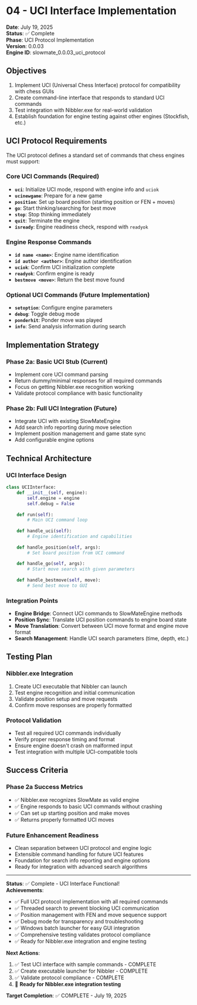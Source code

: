 # 04 - UCI Interface Implementation

**Date**: July 19, 2025  
**Status**: ✅ Complete  
**Phase**: UCI Protocol Implementation  
**Version**: 0.0.03  
**Engine ID**: slowmate_0.0.03_uci_protocol  

## Objectives
1. Implement UCI (Universal Chess Interface) protocol for compatibility with chess GUIs
2. Create command-line interface that responds to standard UCI commands
3. Test integration with Nibbler.exe for real-world validation
4. Establish foundation for engine testing against other engines (Stockfish, etc.)

## UCI Protocol Requirements

The UCI protocol defines a standard set of commands that chess engines must support:

### Core UCI Commands (Required)
- **`uci`**: Initialize UCI mode, respond with engine info and `uciok`
- **`ucinewgame`**: Prepare for a new game
- **`position`**: Set up board position (starting position or FEN + moves)
- **`go`**: Start thinking/searching for best move
- **`stop`**: Stop thinking immediately
- **`quit`**: Terminate the engine
- **`isready`**: Engine readiness check, respond with `readyok`

### Engine Response Commands
- **`id name <name>`**: Engine name identification
- **`id author <author>`**: Engine author identification  
- **`uciok`**: Confirm UCI initialization complete
- **`readyok`**: Confirm engine is ready
- **`bestmove <move>`**: Return the best move found

### Optional UCI Commands (Future Implementation)
- **`setoption`**: Configure engine parameters
- **`debug`**: Toggle debug mode
- **`ponderhit`**: Ponder move was played
- **`info`**: Send analysis information during search

## Implementation Strategy

### Phase 2a: Basic UCI Stub (Current)
- Implement core UCI command parsing
- Return dummy/minimal responses for all required commands
- Focus on getting Nibbler.exe recognition working
- Validate protocol compliance with basic functionality

### Phase 2b: Full UCI Integration (Future)
- Integrate UCI with existing SlowMateEngine
- Add search info reporting during move selection
- Implement position management and game state sync
- Add configurable engine options

## Technical Architecture

### UCI Interface Design
```python
class UCIInterface:
    def __init__(self, engine):
        self.engine = engine
        self.debug = False
    
    def run(self):
        # Main UCI command loop
        
    def handle_uci(self):
        # Engine identification and capabilities
        
    def handle_position(self, args):
        # Set board position from UCI command
        
    def handle_go(self, args):
        # Start move search with given parameters
        
    def handle_bestmove(self, move):
        # Send best move to GUI
```

### Integration Points
- **Engine Bridge**: Connect UCI commands to SlowMateEngine methods
- **Position Sync**: Translate UCI position commands to engine board state
- **Move Translation**: Convert between UCI move format and engine move format
- **Search Management**: Handle UCI search parameters (time, depth, etc.)

## Testing Plan

### Nibbler.exe Integration
1. Create UCI executable that Nibbler can launch
2. Test engine recognition and initial communication
3. Validate position setup and move requests
4. Confirm move responses are properly formatted

### Protocol Validation
- Test all required UCI commands individually
- Verify proper response timing and format
- Ensure engine doesn't crash on malformed input
- Test integration with multiple UCI-compatible tools

## Success Criteria

### Phase 2a Success Metrics
- ✅ Nibbler.exe recognizes SlowMate as valid engine
- ✅ Engine responds to basic UCI commands without crashing  
- ✅ Can set up starting position and make moves
- ✅ Returns properly formatted UCI moves

### Future Enhancement Readiness
- Clean separation between UCI protocol and engine logic
- Extensible command handling for future UCI features
- Foundation for search info reporting and engine options
- Ready for integration with advanced search algorithms

---

**Status**: ✅ Complete - UCI Interface Functional!  
**Achievements**:
- ✅ Full UCI protocol implementation with all required commands
- ✅ Threaded search to prevent blocking UCI communication  
- ✅ Position management with FEN and move sequence support
- ✅ Debug mode for transparency and troubleshooting
- ✅ Windows batch launcher for easy GUI integration
- ✅ Comprehensive testing validates protocol compliance
- ✅ Ready for Nibbler.exe integration and engine testing

**Next Actions**: 
1. ✅ Test UCI interface with sample commands - COMPLETE
2. ✅ Create executable launcher for Nibbler - COMPLETE  
3. ✅ Validate protocol compliance - COMPLETE
4. 🎯 **Ready for Nibbler.exe integration testing**

**Target Completion**: ✅ COMPLETE - July 19, 2025
